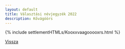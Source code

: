 ```yaml
---
layout: default
title: Választási névjegyzék 2022
description: Kővágóörs
---
```


{% include settlementHTMLs/Kooxxvaagooooxrs.html %}

[Vissza](./)